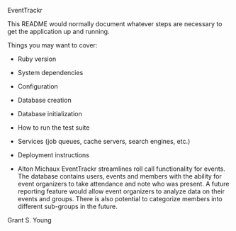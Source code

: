 EventTrackr

This README would normally document whatever steps are necessary to get the
application up and running.

Things you may want to cover:

* Ruby version

* System dependencies

* Configuration

* Database creation

* Database initialization

* How to run the test suite

* Services (job queues, cache servers, search engines, etc.)

* Deployment instructions

* Alton Michaux
EventTrackr streamlines roll call functionality for events. The database contains users, events and members with the ability for event organizers to take attendance and note who was present. A future reporting feature would allow event organizers to analyze data on their events and groups. There is also potential to categorize members into different sub-groups in the future.

Grant S. Young